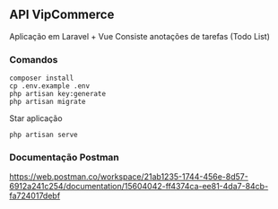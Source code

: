 ## API VipCommerce

Aplicação em Laravel + Vue 
Consiste anotações de tarefas (Todo List)

### Comandos

```shell
composer install
cp .env.example .env
php artisan key:generate
php artisan migrate
```

Star aplicação
```shell
php artisan serve
```

### Documentação Postman
https://web.postman.co/workspace/21ab1235-1744-456e-8d57-6912a241c254/documentation/15604042-ff4374ca-ee81-4da7-84cb-fa724017debf
